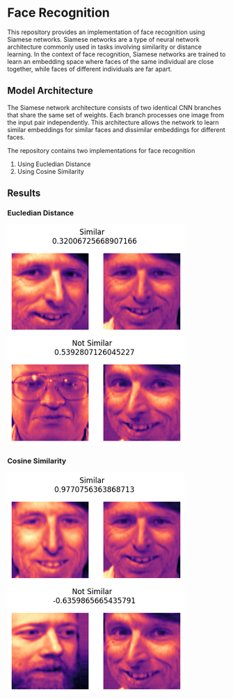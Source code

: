 # Face Recognition
This repository provides an implementation of face recognition using Siamese networks. Siamese networks are a type of neural network architecture commonly used in tasks involving similarity or distance learning. In the context of face recognition, Siamese networks are trained to learn an embedding space where faces of the same individual are close together, while faces of different individuals are far apart.

## Model Architecture

The Siamese network architecture consists of two identical CNN branches that share the same set of weights. Each branch processes one image from the input pair independently. This architecture allows the network to learn similar embeddings for similar faces and dissimilar embeddings for different faces.

The repository contains two implementations for face recognition
1. Using Eucledian Distance
2. Using Cosine Similarity

## Results

### Eucledian Distance
![link text](https://github.com/Rutvik1727/Face-Recognition/blob/main/Images/img%20(1).png)
![link text](https://github.com/Rutvik1727/Face-Recognition/blob/main/Images/img%20(3).png)

### Cosine Similarity
![link text](https://github.com/Rutvik1727/Face-Recognition/blob/main/Images/img%20(2).png)
![link text](https://github.com/Rutvik1727/Face-Recognition/blob/main/Images/img%20(4).png)
